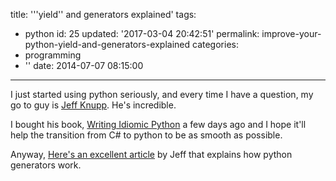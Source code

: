 title: '''yield'' and generators explained'
tags:
  - python
id: 25
updated: '2017-03-04 20:42:51'
permalink: improve-your-python-yield-and-generators-explained
categories:
  - programming
  - ''
date: 2014-07-07 08:15:00
---

I just started using python seriously, and every time I have a question, my go to guy is [Jeff Knupp](https://www.jeffknupp.com/about-me). He's incredible.

I bought his book, [Writing Idiomic Python](https://www.jeffknupp.com/writing-idiomatic-python-ebook) a few days ago and I hope it'll help the transition from C# to python to be as smooth as possible.

Anyway, [Here's an excellent article](http://www.jeffknupp.com/blog/2013/04/07/improve-your-python-yield-and-generators-explained/ "Improve Your Python: 'yield' and Generators Explained by Jeff Knupp") by Jeff that explains how python generators work.